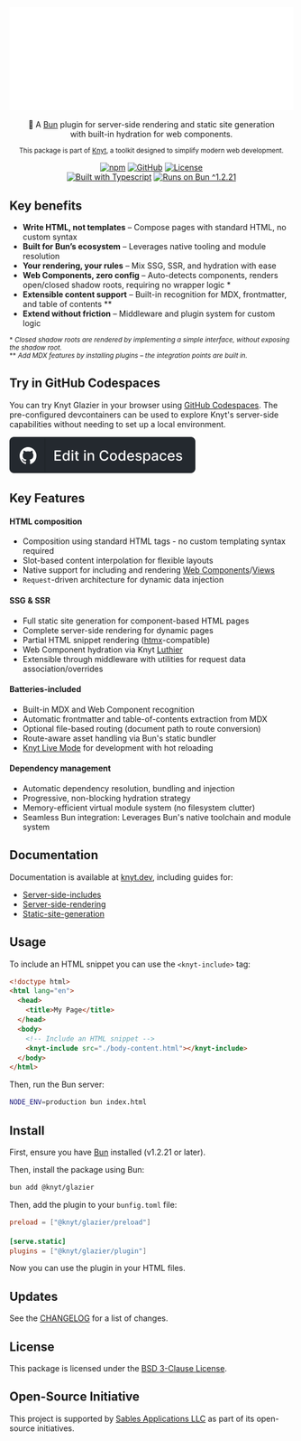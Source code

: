 <div align="center">

[![Knyt](./docs/banner.svg)](https://knyt.dev/s/glazier)

🧊 A [Bun](https://bun.sh/) plugin for server-side rendering and static site generation <br /> with built-in hydration for web components.

<small>

This package is part of [Knyt](https://knyt.dev/), a toolkit designed to simplify modern web development.

</small>

[![npm](https://img.shields.io/npm/v/@knyt/glazier?style=flat-square&labelColor=444)](https://www.npmjs.com/package/@knyt/glazier)
[![GitHub](https://img.shields.io/badge/Source_Code-black?style=flat-square&label=GitHub&labelColor=444)](https://github.com/sables-app/knyt/tree/main/packages/glazier)
[![License](https://img.shields.io/badge/License-BSD_3_Clause-blue?style=flat-square&labelColor=444)](https://github.com/sables-app/knyt/blob/main/LICENSE)
<br />
[![Built with Typescript](https://img.shields.io/badge/Built%20with-Typescript-3178c6.svg?style=flat-square&logo=typescript&labelColor=444)](https://www.typescriptlang.org/)
[![Runs on Bun ^1.2.21](https://img.shields.io/badge/Runs%20on-Bun_^1.2.21-b49090.svg?style=flat-square&logo=bun&labelColor=444)](https://bun.sh/)

</div>

## Key benefits

- **Write HTML, not templates** – Compose pages with standard HTML, no custom syntax
- **Built for Bun’s ecosystem** – Leverages native tooling and module resolution
- **Your rendering, your rules** – Mix SSG, SSR, and hydration with ease
- **Web Components, zero config** – Auto-detects components, renders open/closed shadow roots, requiring no wrapper logic \*
- **Extensible content support** – Built-in recognition for MDX, frontmatter, and table of contents \*\*
- **Extend without friction** – Middleware and plugin system for custom logic

<small>

\* _Closed shadow roots are rendered by implementing a simple interface, without exposing the shadow root._ <br />
\*\* _Add MDX features by installing plugins – the integration points are built in._

</small>

## Try in GitHub Codespaces

You can try Knyt Glazier in your browser using [GitHub Codespaces][]. The pre-configured devcontainers can be used to explore Knyt's server-side capabilities without needing to set up a local environment.

[GitHub Codespaces]: https://github.com/features/codespaces

[![Edit in GitHub Codespaces](./docs/edit-in-codespaces.svg)](https://knyt.dev/try/codespaces)

## Key Features

#### HTML composition

- Composition using standard HTML tags - no custom templating syntax required
- Slot-based content interpolation for flexible layouts
- Native support for including and rendering [Web Components][]/[Views][]
- `Request`-driven architecture for dynamic data injection

[Web Components]: https://developer.mozilla.org/en-US/docs/Web/API/Web_components
[Views]: https://knyt.dev/guide/views

#### SSG & SSR

- Full static site generation for component-based HTML pages
- Complete server-side rendering for dynamic pages
- Partial HTML snippet rendering ([htmx][]-compatible)
- Web Component hydration via Knyt [Luthier][]
- Extensible through middleware with utilities for request data association/overrides

[htmx]: https://htmx.org
[Luthier]: https://knyt.dev/s/luthier

#### Batteries-included

- Built-in MDX and Web Component recognition
- Automatic frontmatter and table-of-contents extraction from MDX
- Optional file-based routing (document path to route conversion)
- Route-aware asset handling via Bun's static bundler
- [Knyt Live Mode][] for development with hot reloading

[Knyt Live Mode]: https://knyt.dev/guide/live-mode

#### Dependency management

- Automatic dependency resolution, bundling and injection
- Progressive, non-blocking hydration strategy
- Memory-efficient virtual module system (no filesystem clutter)
- Seamless Bun integration: Leverages Bun's native toolchain and module system

## Documentation

Documentation is available at [knyt.dev](https://knyt.dev), including guides for:

- [Server-side-includes](https://knyt.dev/guide/server-side-includes)
- [Server-side-rendering](https://knyt.dev/guide/server-side-rendering)
- [Static-site-generation](https://knyt.dev/guide/static-site-generation)

## Usage

To include an HTML snippet you can use the `<knyt-include>` tag:

```html
<!doctype html>
<html lang="en">
  <head>
    <title>My Page</title>
  </head>
  <body>
    <!-- Include an HTML snippet -->
    <knyt-include src="./body-content.html"></knyt-include>
  </body>
</html>
```

Then, run the Bun server:

```bash
NODE_ENV=production bun index.html
```

## Install

First, ensure you have [Bun](https://bun.sh/) installed (v1.2.21 or later).

Then, install the package using Bun:

```sh
bun add @knyt/glazier
```

Then, add the plugin to your `bunfig.toml` file:

```toml [bunfig.toml]
preload = ["@knyt/glazier/preload"]

[serve.static]
plugins = ["@knyt/glazier/plugin"]
```

Now you can use the plugin in your HTML files.

## Updates

See the [CHANGELOG](./CHANGELOG.md) for a list of changes.

## License

This package is licensed under the [BSD 3-Clause License](./LICENSE).

## Open-Source Initiative

This project is supported by [Sables Applications LLC](https://sables.app) as part of its open-source initiatives.
